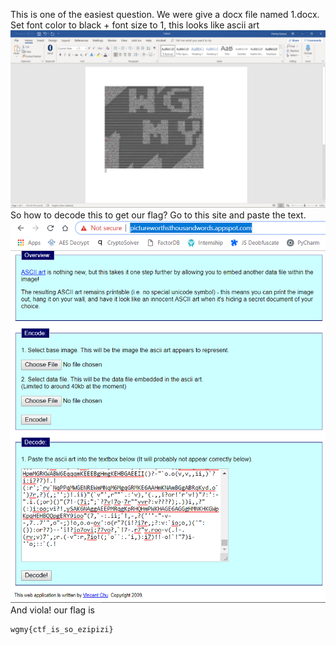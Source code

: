 This is one of the easiest question. We were give a docx file named 1.docx.
Set font color to black + font size to 1, this looks like ascii art
![flag](https://github.com/kaizensecurity/WGMY2018/blob/master/Satu%20Doc/sat.png)
So how to decode this to get our flag? Go to this site and paste the text.
![flag](https://github.com/kaizensecurity/WGMY2018/blob/master/Satu%20Doc/2.png)
And viola! our flag is

```
wgmy{ctf_is_so_ezipizi}
```

